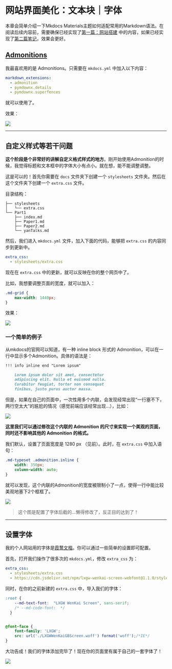 # 网站界面美化：文本块｜字体

本章会简单介绍一下Mkdocs Materials主题如何适配常用的Markdown语法。在阅读后续内容前，需要确保已经实现了[第一篇：网站搭建](./Step1.md) 中的内容，如果已经实现了[第二篇笔记](./Step2.md)，效果会更好。

## [Admonitions](https://squidfunk.github.io/mkdocs-material/reference/admonitions/)

我最喜欢用的是 Admonitions。只需要在 `mkdocs.yml` 中加入以下内容：

```yml
markdown_extensions:
  - admonition
  - pymdownx.details
  - pymdownx.superfences
```

就可以使用了。

效果：

![](https://cdn.jsdelivr.net/gh/SmilingWayne/picsrepo/202411181356572.png)


---

## 自定义样式等若干问题

**这个阶段是个非常好的讲解自定义格式样式的地方**。刚开始使用Admonition的时候，我觉得标题和文本框中的字体大小有点小。就在想，能不能调整调整。

这是可以的！首先你需要在 `docs` 文件夹下创建一个 `stylesheets` 文件夹。然后在这个文件夹下创建一个 `extra.css` 文件。

目录结构：

```text
├── stylesheets
│   └── extra.css
└── Part1
    ├── index.md
    ├── Paper1.md
    ├── Paper2.md
    └── yanTalks.md
```

然后，我们进入 `mkdocs.yml` 文件，加入下面的代码，能够把 `extra.css` 的内容同步到更新中。

```yml
extra_css:
  - stylesheets/extra.css
```

现在在 `extra.css` 中的更新，就可以反映在你的整个网页中了。

比如，我想要调整页面的宽度，就可以加入：

```css
.md-grid {
    max-width: 1440px;   
}
```

效果：

![](https://cdn.jsdelivr.net/gh/SmilingWayne/picsrepo/202411181622158.png)

### 一个简单的例子

从mkdocs的官网可以知道，有一种 inline block 形式的 Admonition，可以在一行中显示多个Admonition。具体的语法是：

```markdown
!!! info inline end "Lorem ipsum"

    Lorem ipsum dolor sit amet, consectetur
    adipiscing elit. Nulla et euismod nulla.
    Curabitur feugiat, tortor non consequat
    finibus, justo purus auctor massa.
```

但是，如果在自己的页面中，一次性用多个内联，会发现经常出现“一行塞不下，两行空太大”的尴尬的情况（感觉前端应该经常出现...），比如：

![](https://cdn.jsdelivr.net/gh/SmilingWayne/picsrepo/202411181646282.png)

**这里我们可以通过修改这个内联的 Admonition 的尺寸来实现一个美观的页面，同时还不影响其他的 Admonition 的格式。** 


我们默认，设置了页面宽度是 1280 px （见前）。此时，在 `extra.css` 中加入语句：

```css
.md-typeset .admonition.inline {
    width: 350px;   
    column-width: auto;
}
```

就可以发现，这个内联的Admonition的宽度被限制小了一点，使得一行中能比较美观地塞下2个框框了。

![](https://cdn.jsdelivr.net/gh/SmilingWayne/picsrepo/202411181658379.png)

> 这个图是配置了字体后截的...懒得修改了，反正目的达到了！

---------

## 设置字体

我的个人网站用的字体是[霞鹜文楷](https://github.com/lxgw/LxgwWenKai)。你可以通过一些简单的设置即可配置。

首先，打开我们操作了很多次的 `mkdocs.yml`，修改 `extra_css` 为：

```yml
extra_css:
  - stylesheets/extra.css
  - https://cdn.jsdelivr.net/npm/lxgw-wenkai-screen-webfont@1.1.0/style.css
```

同时，在你的之前新建的 `extra.css` 中，导入我们的字体：

```css
:root {
    --md-text-font:  "LXGW WenKai Screen", sans-serif; 
    /* --md-code-font:  */
  }


@font-face {  	
    font-family: 'LXGW';  	
    src: url('./LXGWWenKaiGBScreen.woff') format('woff');/*IE*/  	
}
```

大功告成！我们的字体添加完毕了！现在你的页面里有属于自己的一套字体了！

![](https://cdn.jsdelivr.net/gh/SmilingWayne/picsrepo/202411181658025.png)